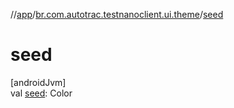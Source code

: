 //[app](../../index.md)/[br.com.autotrac.testnanoclient.ui.theme](index.md)/[seed](seed.md)

# seed

[androidJvm]\
val [seed](seed.md): Color
